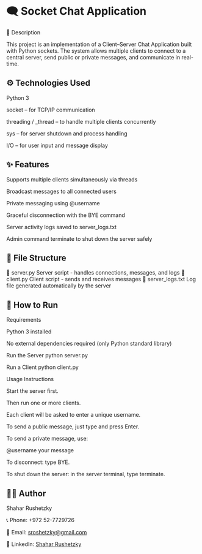 # 🗨️ Socket Chat Application

📌 Description

This project is an implementation of a Client–Server Chat Application built with Python sockets.
The system allows multiple clients to connect to a central server, send public or private messages, and communicate in real-time.

## ⚙️ Technologies Used

Python 3

socket – for TCP/IP communication

threading / _thread – to handle multiple clients concurrently

sys – for server shutdown and process handling

I/O – for user input and message display

## ✨ Features

Supports multiple clients simultaneously via threads

Broadcast messages to all connected users

Private messaging using @username

Graceful disconnection with the BYE command

Server activity logs saved to server_logs.txt

Admin command terminate to shut down the server safely

## 📂 File Structure

 📜 server.py
  Server script - handles connections, messages, and logs
 📜 client.py 
  Client script - sends and receives messages
 📜 server_logs.txt
  Log file generated automatically by the server

 
## 🚀 How to Run
Requirements

Python 3 installed

No external dependencies required (only Python standard library)

Run the Server
python server.py

Run a Client
python client.py

Usage Instructions

Start the server first.

Then run one or more clients.

Each client will be asked to enter a unique username.

To send a public message, just type and press Enter.

To send a private message, use:

@username your message


To disconnect: type BYE.

To shut down the server: in the server terminal, type terminate.

## 👨‍💻 Author

Shahar Rushetzky

📞 Phone: +972 52-7729726

📧 Email: sroshetzky@gmail.com

🔗 LinkedIn: [Shahar Rushetzky](https://www.linkedin.com/in/shahar-rushetzky/)
